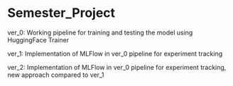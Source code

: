 # Semester_Project

ver_0: Working pipeline for training and testing the model using HuggingFace Trainer

ver_1: Implementation of MLFlow in ver_0 pipeline for experiment tracking

ver_2: Implementation of MLFlow in ver_0 pipeline for experiment tracking, new approach compared to ver_1
